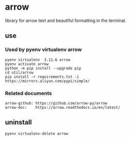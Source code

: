 # arrow

library for arrow text and beautiful formatting in the terminal.

## use

### Used by pyenv virtualenv arrow

    pyenv virtualenv  3.11.6 arrow
    pyenv activate arrow
    python -m pip install --upgrade pip
    cd util/arrow
    pip install -r requirements.txt -i https://mirrors.aliyun.com/pypi/simple/

### Related documents

    arrow-github: https://github.com/arrow-py/arrow
    arrow-doc:    https://arrow.readthedocs.io/en/latest/


## uninstall

    pyenv virtualenv-delete arrow
